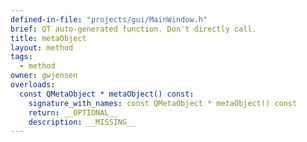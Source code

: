 ```yaml
---
defined-in-file: "projects/gui/MainWindow.h"
brief: QT auto-generated function. Don't directly call.
title: metaObject
layout: method
tags:
  - method
owner: gwjensen
overloads:
  const QMetaObject * metaObject() const:
    signature_with_names: const QMetaObject * metaObject() const
    return: __OPTIONAL__
    description: __MISSING__
---
```

